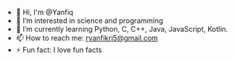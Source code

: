 - 👋 Hi, I'm @Yanfiq
- 👀 I’m interested in science and programming
- 🌱 I’m currently learning Python, C, C++, Java, JavaScript, Kotlin.
- 📫 How to reach me: ryanfikri5@gmail.com
- ⚡ Fun fact: I love fun facts

<!--
- 👯 I’m looking to collaborate on ...
- 🤔 I’m looking for help with ...
- 💬 Ask me about ...
-->
